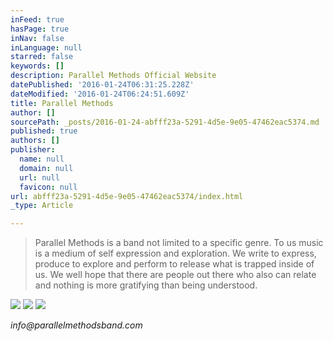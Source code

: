 ```yaml
---
inFeed: true
hasPage: true
inNav: false
inLanguage: null
starred: false
keywords: []
description: Parallel Methods Official Website
datePublished: '2016-01-24T06:31:25.228Z'
dateModified: '2016-01-24T06:24:51.609Z'
title: Parallel Methods
author: []
sourcePath: _posts/2016-01-24-abfff23a-5291-4d5e-9e05-47462eac5374.md
published: true
authors: []
publisher:
  name: null
  domain: null
  url: null
  favicon: null
url: abfff23a-5291-4d5e-9e05-47462eac5374/index.html
_type: Article

---
```

> Parallel Methods is a band not limited to a specific genre. To us music is a medium of self expression and exploration. We write to express, produce to explore and perform to release what is trapped inside of us. We well hope that there are people out there who also can relate and nothing is more gratifying than being understood.

![](https://the-grid-user-content.s3-us-west-2.amazonaws.com/7c16f04c-ff27-4abb-b6c9-63e2eb5091d6.jpg)
![](https://the-grid-user-content.s3-us-west-2.amazonaws.com/e8ab31ad-5ee9-4eda-80ab-e0ed4d252a0e.JPG)
![](https://the-grid-user-content.s3-us-west-2.amazonaws.com/c2ee75cc-b364-47ca-bc82-e0e625e6809e.jpg)

_info@parallelmethodsband.com_